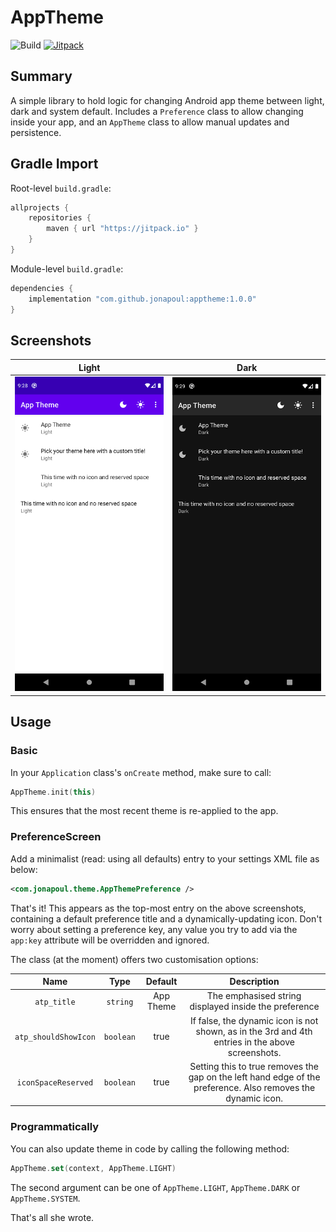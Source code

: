 # AppTheme

![Build](https://github.com/jonapoul/apptheme/actions/workflows/build.yml/badge.svg)
[![Jitpack](https://jitpack.io/v/jonapoul/apptheme.svg)](https://jitpack.io/#jonapoul/apptheme)

## Summary
A simple library to hold logic for changing Android app theme between light, dark and system default. Includes a `Preference` class to allow changing inside your app, and an `AppTheme` class to allow manual updates and persistence.
 
## Gradle Import
Root-level `build.gradle`:
```gradle
allprojects {
    repositories {
        maven { url "https://jitpack.io" }
    }
}
```

Module-level `build.gradle`:
```gradle
dependencies {
    implementation "com.github.jonapoul:apptheme:1.0.0"
}
```

## Screenshots

| Light | Dark
|:--:|:--:|
![Dialog](docs/light.png) | ![Fragment](docs/dark.png) |

## Usage

### Basic

In your `Application` class's `onCreate` method, make sure to call:
```kotlin
AppTheme.init(this)
```
This ensures that the most recent theme is re-applied to the app.

### PreferenceScreen

Add a minimalist (read: using all defaults) entry to your settings XML file as below:
```xml
<com.jonapoul.theme.AppThemePreference />
```
That's it! This appears as the top-most entry on the above screenshots, containing a default preference title and a dynamically-updating icon. Don't worry about setting a preference key, any value you try to add via the `app:key` attribute will be overridden and ignored.

The class (at the moment) offers two customisation options:

| Name | Type | Default | Description |
|:--:|:--:|:--:|:--:|
| `atp_title` | `string` | App Theme | The emphasised string displayed inside the preference |
| `atp_shouldShowIcon` | `boolean` | true | If false, the dynamic icon is not shown, as in the 3rd and 4th entries in the above screenshots. |
| `iconSpaceReserved` | `boolean` | true | Setting this to true removes the gap on the left hand edge of the preference. Also removes the dynamic icon. |

### Programmatically

You can also update theme in code by calling the following method:
```kotlin
AppTheme.set(context, AppTheme.LIGHT)
```
The second argument can be one of `AppTheme.LIGHT`, `AppTheme.DARK` or `AppTheme.SYSTEM`. 

That's all she wrote.
